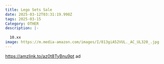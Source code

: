 ```yaml
---
title: Lego Sets Sale
date: 2025-03-12T03:31:19.998Z
tags: 2025-03-15
Category: OTHER
description: |-
  
  10.xx
image: https://m.media-amazon.com/images/I/813giA52VUL._AC_UL320_.jpg
---
```

https://amzlink.to/az0t8TyBnu9pt  ad